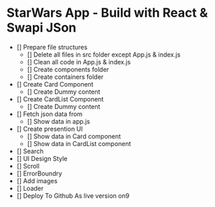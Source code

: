 # StarWars App - Build with React & Swapi JSon

* [] Prepare file structures
  * [] Delete all files in src folder except App.js & index.js
  * [] Clean all code in App.js & index.js
  * [] Create components folder
  * [] Create containers folder
* [] Create Card Component
  * [] Create Dummy content
* [] Create CardList Component
  * [] Create Dummy content 
* [] Fetch json data from
  * [] Show data in app.js
* [] Create presention UI
  * [] Show data in Card component
  * [] Show data in CardList component
* [] Search
* [] UI Design Style
* [] Scroll
* [] ErrorBoundry
* [] Add images
* [] Loader
* [] Deploy To Github As live version on9

